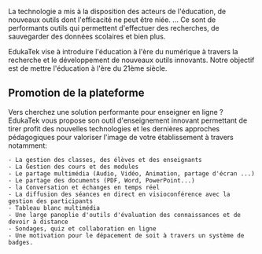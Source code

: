 La technologie a mis à la disposition des acteurs de l'éducation, de nouveaux
outils dont l'efficacité ne peut être niée. ... Ce sont de performants outils
qui permettent d'effectuer des recherches, de sauvegarder des données
scolaires et bien plus.

EdukaTek vise à introduire l'éducation à l'ère du numérique à travers la
recherche et le développement de nouveaux outils innovants.
Notre objectif est de mettre l'éducation à l'ère du 21ème siècle.

## Promotion de la plateforme

Vers cherchez une solution performante pour enseigner en ligne ?
EdukaTek vous propose son outil d'enseignement innovant permettant de tirer profit des nouvelles technologies et les dernières approches pédagogiques pour valoriser l'image de votre établissement à travers notamment:

    - La gestion des classes, des élèves et des enseignants
    - La Gestion des cours et des modules
    - Le partage multimédia (Audio, Vidéo, Animation, partage d'écran ...)
    - Le partage des documents (PDF, Word, PowerPoint...)
    - la Conversation et échanges en temps réel
    - La diffusion des séances en direct en visioconférence avec la gestion des participants
    - Tableau blanc multimédia
    - Une large panoplie d'outils d'évaluation des connaissances et de devoir à distance
    - Sondages, quiz et collaboration en ligne
    - Une motivation pour le dépacement de soit à travers un système de badges.
